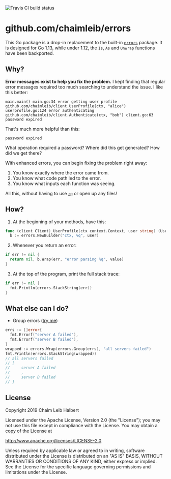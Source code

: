 ![Travis CI build status](https://travis-ci.com/chaimleib/errors.svg?branch=master)

# github.com/chaimleib/errors

This Go package is a drop-in replacement to the built-in [`errors`](https://golang.org/pkg/errors/) package. It is designed for Go 1.13, while under 1.12, the `Is`, `As` and `Unwrap` functions have been backported.

## Why?

**Error messages exist to help you fix the problem.** I kept finding that regular error messages required too much searching to understand the issue. I like this better:

```
main.main() main.go:34 error getting user profile
github.com/chaimleib/client.UserProfile(ctx, "alice") userprofile.go:124 error authenticating
github.com/chaimleib/client.Authenticate(ctx, "bob") client.go:63 password expired
```

That's much more helpful than this:

```
password expired
```

What operation required a password? Where did this get generated? How did we get there?

With enhanced errors, you can begin fixing the problem right away:

1. You know exactly where the error came from.
2. You know what code path led to the error.
3. You know what inputs each function was seeing.

All this, without having to use [`rg`](https://github.com/BurntSushi/ripgrep) or open up any files!

## How?

1. At the beginning of your methods, have this:

```go
func (client Client) UserProfile(ctx context.Context, user string) (UserProfile, error) {
  b := errors.NewBuilder("ctx, %q", user)
```

2. Whenever you return an error:

```go
if err != nil {
  return nil, b.Wrap(err, "error parsing %q", value)
}
```

3. At the top of the program, print the full stack trace:

```go
if err != nil {
  fmt.Println(errors.StackString(err))
}
```

## What else can I do?

* Group errors ([try me](https://goplay.space/#auXQKNwP0VV))

```go
errs := []error{
  fmt.Errorf("server A failed"),
  fmt.Errorf("server B failed"),
}
wrapped := errors.Wrap(errors.Group(errs), "all servers failed")
fmt.Println(errors.StackString(wrapped))
// all servers failed
// [
//     server A failed
//     ,
//     server B failed
// ]
```

## License

Copyright 2019 Chaim Leib Halbert

Licensed under the Apache License, Version 2.0 (the "License");
you may not use this file except in compliance with the License.
You may obtain a copy of the License at

   http://www.apache.org/licenses/LICENSE-2.0

Unless required by applicable law or agreed to in writing, software
distributed under the License is distributed on an "AS IS" BASIS,
WITHOUT WARRANTIES OR CONDITIONS OF ANY KIND, either express or implied.
See the License for the specific language governing permissions and
limitations under the License.

